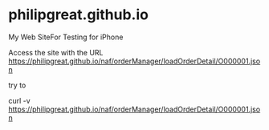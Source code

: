 # philipgreat.github.io
My Web SiteFor Testing for iPhone

Access the site with the URL https://philipgreat.github.io/naf/orderManager/loadOrderDetail/O000001.json

try to 

curl -v https://philipgreat.github.io/naf/orderManager/loadOrderDetail/O000001.json
